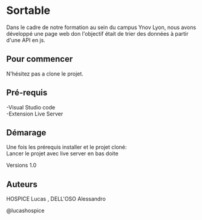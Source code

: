 # Sortable

Dans le cadre de notre formation au sein du campus Ynov Lyon, nous avons développé une page web don l'objectif était de trier des données à partir d'une API en js.

## Pour commencer
N'hésitez pas a clone le projet.

## Pré-requis
-Visual Studio code \
-Extension Live Server

## Démarage
Une fois les prérequis installer et le projet cloné: \
Lancer le projet avec live server en bas doite


Versions 1.0 

## Auteurs
HOSPICE Lucas , DELL'OSO Alessandro 

@lucashospice
